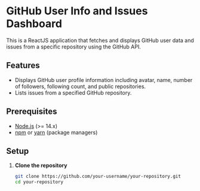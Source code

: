 # GitHub User Info and Issues Dashboard

This is a ReactJS application that fetches and displays GitHub user data and issues from a specific repository using the GitHub API.

## Features

- Displays GitHub user profile information including avatar, name, number of followers, following count, and public repositories.
- Lists issues from a specified GitHub repository.

## Prerequisites

- [Node.js](https://nodejs.org/) (>= 14.x)
- [npm](https://www.npmjs.com/) or [yarn](https://classic.yarnpkg.com/) (package managers)

## Setup

1. **Clone the repository**

   ```bash
   git clone https://github.com/your-username/your-repository.git
   cd your-repository
